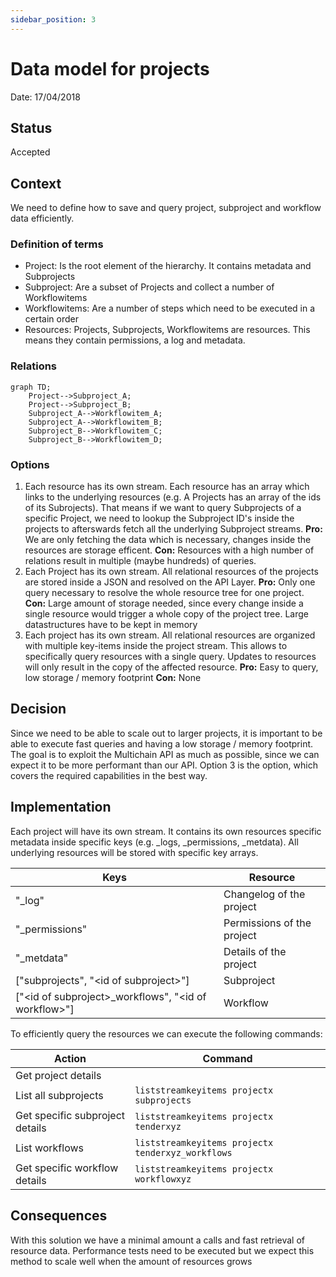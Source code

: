 ```yaml
---
sidebar_position: 3
---
```


# Data model for projects

Date: 17/04/2018

## Status

Accepted

## Context

We need to define how to save and query project, subproject and workflow data efficiently.

### Definition of terms

- Project: Is the root element of the hierarchy. It contains metadata and Subprojects
- Subproject: Are a subset of Projects and collect a number of Workflowitems
- Workflowitems: Are a number of steps which need to be executed in a certain order
- Resources: Projects, Subprojects, Workflowitems are resources. This means they contain permissions, a log and metadata.

### Relations

```mermaid
graph TD;
    Project-->Subproject_A;
    Project-->Subproject_B;
    Subproject_A-->Workflowitem_A;
    Subproject_A-->Workflowitem_B;
    Subproject_B-->Workflowitem_C;
    Subproject_B-->Workflowitem_D;
```

### Options

1. Each resource has its own stream. Each resource has an array which links to the underlying resources (e.g. A Projects has an array of the ids of its Subrojects). That means if we want to query Subprojects of a specific Project, we need to lookup the Subproject ID's inside the projects to afterswards fetch all the underlying Subproject streams. **Pro:** We are only fetching the data which is necessary, changes inside the resources are storage efficent. **Con:** Resources with a high number of relations result in multiple (maybe hundreds) of queries.
2. Each Project has its own stream. All relational resources of the projects are stored inside a JSON and resolved on the API Layer. **Pro:** Only one query necessary to resolve the whole resource tree for one project. **Con:** Large amount of storage needed, since every change inside a single resource would trigger a whole copy of the project tree. Large datastructures have to be kept in memory
3. Each project has its own stream. All relational resources are organized with multiple key-items inside the project stream. This allows to specifically query resources with a single query. Updates to resources will only result in the copy of the affected resource. **Pro:** Easy to query, low storage / memory footprint **Con:** None

## Decision

Since we need to be able to scale out to larger projects, it is important to be able to execute fast queries and having a low storage / memory footprint. The goal is to exploit the Multichain API as much as possible, since we can expect it to be more performant than our API. Option 3 is the option, which covers the required capabilities in the best way.

## Implementation

Each project will have its own stream. It contains its own resources specific metadata inside specific keys (e.g. \_logs, \_permissions, \_metdata). All underlying resources will be stored with specific key arrays.

| Keys                                                     | Resource                   |
| -------------------------------------------------------- | -------------------------- |
| "\_log"                                                  | Changelog of the project   |
| "\_permissions"                                          | Permissions of the project |
| "\_metdata"                                              | Details of the project     |
| ["subprojects", "\<id of subproject\>"]                  | Subproject                 |
| ["\<id of subproject\>_workflows", "\<id of workflow\>"] | Workflow                   |

To efficiently query the resources we can execute the following commands:

| Action                          | Command                                           |
| ------------------------------- | ------------------------------------------------- |
| Get project details             |                                                   |
| List all subprojects            | `liststreamkeyitems projectx subprojects`         |
| Get specific subproject details | `liststreamkeyitems projectx tenderxyz`           |
| List workflows                  | `liststreamkeyitems projectx tenderxyz_workflows` |
| Get specific workflow details   | `liststreamkeyitems projectx workflowxyz`         |

## Consequences

With this solution we have a minimal amount a calls and fast retrieval of resource data. Performance tests need to be executed but we expect this method to scale well when the amount of resources grows
